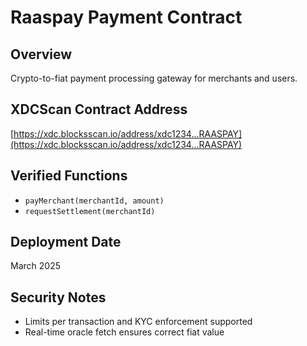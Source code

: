 # Raaspay Payment Contract

## Overview
Crypto-to-fiat payment processing gateway for merchants and users.

## XDCScan Contract Address
[https://xdc.blocksscan.io/address/xdc1234...RAASPAY](https://xdc.blocksscan.io/address/xdc1234...RAASPAY)

## Verified Functions
- `payMerchant(merchantId, amount)`
- `requestSettlement(merchantId)`

## Deployment Date
March 2025

## Security Notes
- Limits per transaction and KYC enforcement supported
- Real-time oracle fetch ensures correct fiat value